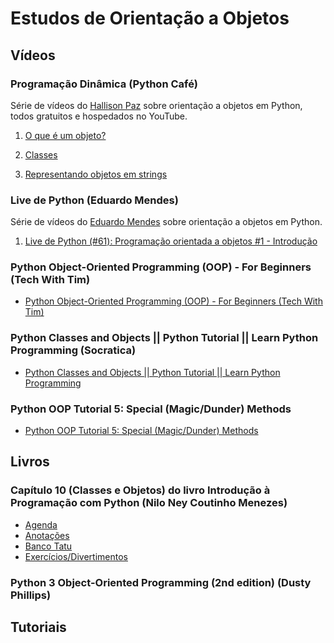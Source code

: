 # Estudos de Orientação a Objetos

## Vídeos
### Programação Dinâmica (Python Café)

Série de vídeos do [Hallison Paz](https://hallisonpaz.com.br/) sobre orientação a objetos em Python, todos gratuitos e hospedados no YouTube.

1. [O que é um objeto?](https://www.youtube.com/watch?v=gJC02P6jkRM)

2. [Classes](https://www.youtube.com/watch?v=9nWMXIXNGdU&t=1814s)

3. [Representando objetos em strings](https://www.youtube.com/watch?v=ei9-eCyon7I&t=5s)

### Live de Python (Eduardo Mendes)

Série de vídeos do [Eduardo Mendes](https://github.com/dunossauro) sobre orientação a objetos em Python.

1. [Live de Python (\#61): Programação orientada a objetos \#1 - Introdução](https://www.youtube.com/watch?v=BALM_oJcJL4&t=1s)

### Python Object-Oriented Programming (OOP) - For Beginners (Tech With Tim)

* [Python Object-Oriented Programming (OOP) - For Beginners (Tech With Tim)](https://www.youtube.com/watch?v=JeznW_7DlB0)

### Python Classes and Objects || Python Tutorial || Learn Python Programming (Socratica)

* [Python Classes and Objects || Python Tutorial || Learn Python Programming](https://www.youtube.com/watch?v=apACNr7DC_s) 

### Python OOP Tutorial 5: Special (Magic/Dunder) Methods

* [Python OOP Tutorial 5: Special (Magic/Dunder) Methods](https://www.youtube.com/watch?v=3ohzBxoFHAY&list=PL-osiE80TeTsqhIuOqKhwlXsIBIdSeYtc&index=5)

## Livros

### Capítulo 10 (Classes e Objetos) do livro Introdução à Programação com Python (Nilo Ney Coutinho Menezes)

* [Agenda](https://github.com/guiemi-learning-center/Learning-OOP/blob/master/livro-python-menezes/cap-10_classes_objetos/agenda/agenda.py)
* [Anotações](https://github.com/guiemi-learning-center/Learning-OOP/tree/master/livro-python-menezes/cap-10_classes_objetos/anotacoes)
* [Banco Tatu](https://github.com/guiemi-learning-center/Learning-OOP/tree/master/livro-python-menezes/cap-10_classes_objetos/banco_tatu)
* [Exercícios/Divertimentos](https://github.com/guiemi-learning-center/Learning-OOP/tree/master/livro-python-menezes/cap-10_classes_objetos/divertimentos)

### Python 3 Object-Oriented Programming (2nd edition) (Dusty Phillips)


## Tutoriais




# 

